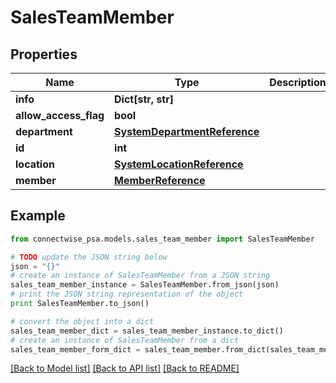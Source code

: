 # SalesTeamMember


## Properties
Name | Type | Description | Notes
------------ | ------------- | ------------- | -------------
**info** | **Dict[str, str]** |  | [optional] 
**allow_access_flag** | **bool** |  | [optional] 
**department** | [**SystemDepartmentReference**](SystemDepartmentReference.md) |  | [optional] 
**id** | **int** |  | [optional] 
**location** | [**SystemLocationReference**](SystemLocationReference.md) |  | [optional] 
**member** | [**MemberReference**](MemberReference.md) |  | [optional] 

## Example

```python
from connectwise_psa.models.sales_team_member import SalesTeamMember

# TODO update the JSON string below
json = "{}"
# create an instance of SalesTeamMember from a JSON string
sales_team_member_instance = SalesTeamMember.from_json(json)
# print the JSON string representation of the object
print SalesTeamMember.to_json()

# convert the object into a dict
sales_team_member_dict = sales_team_member_instance.to_dict()
# create an instance of SalesTeamMember from a dict
sales_team_member_form_dict = sales_team_member.from_dict(sales_team_member_dict)
```
[[Back to Model list]](../README.md#documentation-for-models) [[Back to API list]](../README.md#documentation-for-api-endpoints) [[Back to README]](../README.md)


